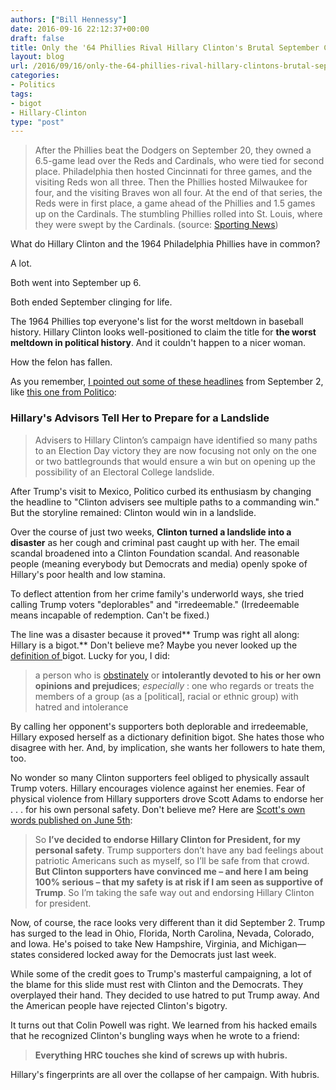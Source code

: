 ```yaml
---
authors: ["Bill Hennessy"]
date: 2016-09-16 22:12:37+00:00
draft: false
title: Only the '64 Phillies Rival Hillary Clinton's Brutal September Collapse
layout: blog
url: /2016/09/16/only-the-64-phillies-rival-hillary-clintons-brutal-september-collapse/
categories:
- Politics
tags:
- bigot
- Hillary-Clinton
type: "post"
---
```


> After the Phillies beat the Dodgers on September 20, they owned a 6.5-game lead over the Reds and Cardinals, who were tied for second place. Philadelphia then hosted Cincinnati for three games, and the visiting Reds won all three. Then the Phillies hosted Milwaukee for four, and the visiting Braves won all four. At the end of that series, the Reds were in first place, a game ahead of the Phillies and 1.5 games up on the Cardinals. The stumbling Phillies rolled into St. Louis, where they were swept by the Cardinals. (source: [Sporting News](https://www.sportingnews.com/mlb/list/mlb-worst-september-collapse-mets-phillies-1964-red-sox-angels-cubs-dodgers-braves/yqz5qwmbzdbp1arp381cqxwoe/slide/12))



What do Hillary Clinton and the 1964 Philadelphia Phillies have in common?

A lot.

Both went into September up 6.

Both ended September clinging for life.

The 1964 Phillies top everyone's list for the worst meltdown in baseball history. Hillary Clinton looks well-positioned to claim the title for **the worst meltdown in political history**. And it couldn't happen to a nicer woman.

How the felon has fallen.

As you remember, [I pointed out some of these headlines](https://hennessysview.com/2016/09/04/trump-surging-up-up-and-away/) from September 2, like [this one from Politico](https://www.politico.com/story/2016/09/clintons-advisers-tell-her-to-prep-for-a-landslide-227659):



### Hillary's Advisors Tell Her to Prepare for a Landslide





> Advisers to Hillary Clinton’s campaign have identified so many paths to an Election Day victory they are now focusing not only on the one or two battlegrounds that would ensure a win but on opening up the possibility of an Electoral College landslide.



After Trump's visit to Mexico, Politico curbed its enthusiasm by changing the headline to "Clinton advisers see multiple paths to a commanding win." But the storyline remained: Clinton would win in a landslide.

Over the course of just two weeks, **Clinton turned a landslide into a disaster** as her cough and criminal past caught up with her. The email scandal broadened into a Clinton Foundation scandal. And reasonable people (meaning everybody but Democrats and media) openly spoke of Hillary's poor health and low stamina.

To deflect attention from her crime family's underworld ways, she tried calling Trump voters "deplorables" and "irredeemable." (Irredeemable means incapable of redemption. Can't be fixed.)

The line was a disaster because it proved** Trump was right all along: Hillary is a bigot.** Don't believe me? Maybe you never looked up the [definition of ](https://www.merriam-webster.com/dictionary/bigot)bigot. Lucky for you, I did:



> a person who is [obstinately](https://www.merriam-webster.com/dictionary/obstinate) or **intolerantly devoted to his or her own opinions and prejudices**; _especially_ : one who regards or treats the members of a group (as a  [political], racial or ethnic group) with hatred and intolerance



By calling her opponent's supporters both deplorable and irredeemable, Hillary exposed herself as a dictionary definition bigot. She hates those who disagree with her. And, by implication, she wants her followers to hate them, too.

No wonder so many Clinton supporters feel obliged to physically assault Trump voters. Hillary encourages violence against her enemies. Fear of physical violence from Hillary supporters drove Scott Adams to endorse her . . . for his own personal safety. Don't believe me? Here are [Scott's own words published on June 5th](https://blog.dilbert.com/post/145456082991/my-endorsement-for-president-of-the-united-states):



> So **I’ve decided to endorse Hillary Clinton for President, for my personal safety**. Trump supporters don’t have any bad feelings about patriotic Americans such as myself, so I’ll be safe from that crowd. **But Clinton supporters have convinced me – and here I am being 100% serious – that my safety is at risk if I am seen as supportive of Trump**. So I’m taking the safe way out and endorsing Hillary Clinton for president.



Now, of course, the race looks very different than it did September 2. Trump has surged to the lead in Ohio, Florida, North Carolina, Nevada, Colorado, and Iowa. He's poised to take New Hampshire, Virginia, and Michigan—states considered locked away for the Democrats just last week.

While some of the credit goes to Trump's masterful campaigning, a lot of the blame for this slide must rest with Clinton and the Democrats. They overplayed their hand. They decided to use hatred to put Trump away. And the American people have rejected Clinton's bigotry.

It turns out that Colin Powell was right. We learned from his hacked emails that he recognized Clinton's bungling ways when he wrote to a friend:



> **Everything HRC touches she kind of screws up with hubris.**



Hillary's fingerprints are all over the collapse of her campaign. With hubris.
